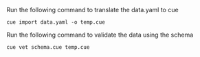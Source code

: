 Run the following command to translate the data.yaml to cue

```
cue import data.yaml -o temp.cue
```

Run the following command to validate the data using the schema

```
cue vet schema.cue temp.cue
```